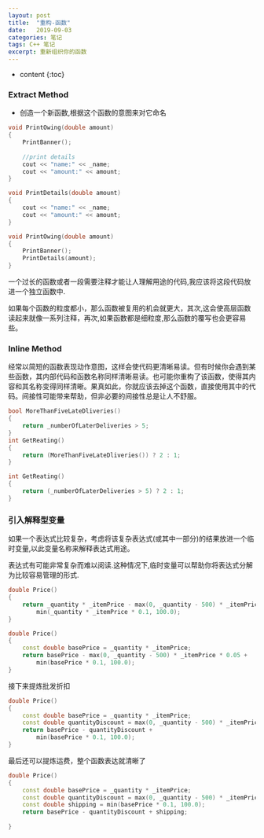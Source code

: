 ```yaml
---
layout: post
title:  "重构-函数"
date:   2019-09-03 
categories: 笔记
tags: C++ 笔记
excerpt: 重新组织你的函数
---
```


* content
{:toc}

### Extract Method

* 创造一个新函数,根据这个函数的意图来对它命名

```cpp
void PrintOwing(double amount)
{
	PrintBanner();
	
	//print details
	cout << "name:" << _name;
	cout << "amount:" << amount;
}
```

```cpp
void PrintDetails(double amount)
{
	cout << "name:" << _name;
	cout << "amount:" << amount;
}

void PrintOwing(double amount)
{
	PrintBanner();
	PrintDetails(amount);
}
```

一个过长的函数或者一段需要注释才能让人理解用途的代码,我应该将这段代码放进一个独立函数中.  

如果每个函数的粒度都小，那么函数被复用的机会就更大，其次,这会使高层函数读起来就像一系列注释，再次,如果函数都是细粒度,那么函数的覆写也会更容易些。  

### Inline Method

经常以简短的函数表现动作意图，这样会使代码更清晰易读。但有时候你会遇到某些函数，其内部代码和函数名称同样清晰易读。也可能你重构了该函数，使得其内容和其名称变得同样清晰。果真如此，你就应该去掉这个函数，直接使用其中的代码。间接性可能带来帮助，但非必要的间接性总是让人不舒服。

```cpp
bool MoreThanFiveLateDliveries()
{
	return _numberOfLaterDeliveries > 5;
}
int GetReating()
{
	return (MoreThanFiveLateDliveries()) ? 2 : 1;
}

```

```cpp
int GetReating()
{
	return (_numberOfLaterDeliveries > 5) ? 2 : 1;
}
```

### 引入解释型变量

如果一个表达式比较复杂，考虑将该复杂表达式(或其中一部分)的结果放进一个临时变量,以此变量名称来解释表达式用途。

表达式有可能非常复杂而难以阅读.这种情况下,临时变量可以帮助你将表达式分解为比较容易管理的形式.  

```cpp
double Price()
{
	return _quantity * _itemPrice - max(0, _quantity - 500) * _itemPrice * 0.05 +
		min(_quantity * _itemPrice * 0.1, 100.0);
}
```

```cpp
double Price()
{
	const double basePrice = _quantity * _itemPrice;
	return basePrice - max(0, _quantity - 500) * _itemPrice * 0.05 +
		min(basePrice * 0.1, 100.0);
}

```

接下来提炼批发折扣
```cpp
double Price()
{
	const double basePrice = _quantity * _itemPrice;
	const double quantityDiscount = max(0, _quantity - 500) * _itemPrice * 0.05;
	return basePrice - quantityDiscount +
		min(basePrice * 0.1, 100.0);
}
```

最后还可以提炼运费，整个函数表达就清晰了

```cpp
double Price()
{
	const double basePrice = _quantity * _itemPrice;
	const double quantityDiscount = max(0, _quantity - 500) * _itemPrice * 0.05;
	const double shipping = min(basePrice * 0.1, 100.0);
	return basePrice - quantityDiscount + shipping;
		
}
```

